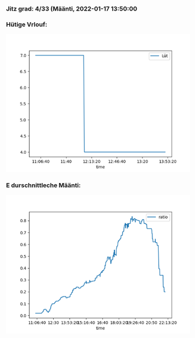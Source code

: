 ### Jitz grad: 4/33 (Määnti, 2022-01-17 13:50:00

### Hütige Vrlouf:
![Graph](Today.png)

### E durschnittleche Määnti:
![Graph](Määnti.png)